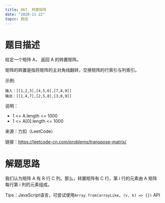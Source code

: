 ```yaml
---
title: 867. 转置矩阵
date: "2020-11-22"
topic: 数组
---
```


# 题目描述

给定一个矩阵 A， 返回 A 的转置矩阵。

矩阵的转置是指将矩阵的主对角线翻转，交换矩阵的行索引与列索引。

示例:

```
输入：[[1,2,3],[4,5,6],[7,8,9]]
输出：[[1,4,7],[2,5,8],[3,6,9]]
```

说明：
- 1 <= A.length <= 1000
- 1 <= A[0].length <= 1000




来源：力扣（LeetCode）

链接：https://leetcode-cn.com/problems/transpose-matrix/

# 解题思路

我们认为矩阵 A 有 R 行 C 列。那么，转置矩阵有 C 行，第 i 行的元素由 A 矩阵每行第 i 列的元素组成。

Tips：JavaScript语言，可尝试使用`Array.from(arrayLike, (v, k) => {})` API